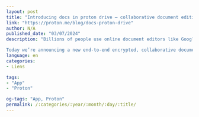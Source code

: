 ```yaml
---
layout: post
title: "Introducing docs in proton drive – collaborative document editing that’s actually private"
link: "https://proton.me/blog/docs-proton-drive"
author: N/A
published_date: "03/07/2024"
description: "Billions of people use online document editors like Google Docs or Microsoft 365 to write reports, collaborate on projects, and keep track of meeting notes. But there is a growing concern about Big Tech platforms having access to your content, tracking you across the web, and collecting data to train privacy-invading AI models.

Today we’re announcing a new end-to-end encrypted, collaborative document editor that puts your privacy first. Docs in Proton Drive are built on the same privacy and security principles as all our services, starting with end-to-end encryption. Docs let you collaborate in real time, leave comments, add photos, and store your files securely. Best of all, it’s all private — even keystrokes and cursor movements are encrypted."
language: en
categories:
- Liens

tags:
- "App"
- "Proton"

og-tags: "App, Proton"
permalink: /:categories/:year/:month/:day/:title/
---
```

